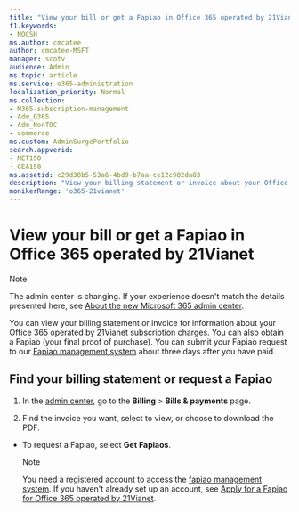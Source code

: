 ```yaml
---
title: "View your bill or get a Fapiao in Office 365 operated by 21Vianet"
f1.keywords:
- NOCSH
ms.author: cmcatee
author: cmcatee-MSFT
manager: scotv
audience: Admin
ms.topic: article
ms.service: o365-administration
localization_priority: Normal
ms.collection: 
- M365-subscription-management 
- Adm_O365
- Adm_NonTOC
- commerce
ms.custom: AdminSurgePortfolio
search.appverid:
- MET150
- GEA150
ms.assetid: c29d38b5-53a6-4bd9-b7aa-ce12c902da83
description: "View your billing statement or invoice about your Office 365 operated by 21Vianet in China."
monikerRange: 'o365-21vianet'
---
```


# View your bill or get a Fapiao in Office 365 operated by 21Vianet

> [!NOTE]
> The admin center is changing. If your experience doesn't match the details presented here, see 
[About the new Microsoft 365 admin center](../microsoft-365-admin-center-preview.md?preserve-view=true&view=o365-21vianet).

You can view your billing statement or invoice for information about your Office 365 operated by 21Vianet subscription charges. You can also obtain a Fapiao (your final proof of purchase). You can submit your Fapiao request to our [Fapiao management system](https://go.microsoft.com/fwlink/p/?linkid=837465) about three days after you have paid. 
  
## Find your billing statement or request a Fapiao

1. In the [admin center](https://go.microsoft.com/fwlink/p/?linkid=850627), go to the **Billing** \> **Bills & payments** page.

2. Find the invoice you want, select to view, or choose to download the PDF.

  - To request a Fapiao, select **Get Fapiaos**.

    > [!NOTE]
    > You need a registered account to access the [fapiao management system](https://go.microsoft.com/fwlink/p/?linkid=837465). If you haven't already set up an account, see [Apply for a Fapiao for Office 365 operated by 21Vianet](apply-for-a-fapiao.md).